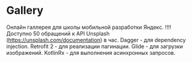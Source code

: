 # Gallery
Онлайн галлерея для школы мобильной разработки Яндекс. 
!!!!Доступно 50 обращений к API Unsplash  (https://unsplash.com/documentation) в час.
Dagger - для dependency injection.
Retrofit 2 - для реализации пагинации.
Glide - для загрузки изображений.
KotlinRx - для выполнения асинхронных запросов.
